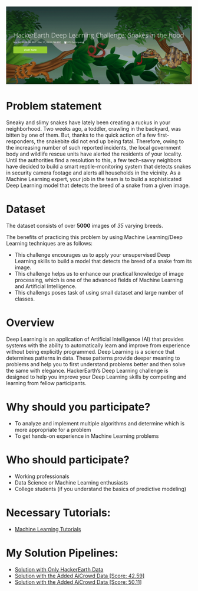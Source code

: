 ![](https://github.com/redwankarimsony/hackerearth-snake-in-the-hood/blob/main/snake%20cover.png)

# Problem statement
Sneaky and slimy snakes have lately been creating a ruckus in your neighborhood. Two weeks ago, a toddler, crawling in the backyard, was bitten by one of them. But, thanks to the quick action of a few first-responders, the snakebite did not end up being fatal. Therefore, owing to the increasing number of such reported incidents, the local government body and wildlife rescue units have alerted the residents of your locality.
Until the authorities find a resolution to this, a few tech-savvy neighbors have decided to build a smart reptile-monitoring system that detects snakes in security camera footage and alerts all households in the vicinity. As a Machine Learning expert, your job in the team is to build a sophisticated Deep Learning model that detects the breed of a snake from a given image.

# Dataset
The dataset consists of over **5000** images of *35* varying breeds.

The benefits of practicing this problem by using Machine Learning/Deep Learning techniques are as follows:
* This challenge encourages us to apply your unsupervised Deep Learning skills to build a model that detects the breed of a snake from its image.
* This challenge helps us to enhance our practical knowledge of image processing, which is one of the advanced fields of Machine Learning and Artificial Intelligence.
* This challengs poses task of using small dataset and large number of classes. 


# Overview
Deep Learning is an application of Artificial Intelligence (AI) that provides systems with the ability to automatically learn and improve from experience without being explicitly programmed. Deep Learning is a science that determines patterns in data. These patterns provide deeper meaning to problems and help you to first understand problems better and then solve the same with elegance. HackerEarth’s Deep Learning challenge is designed to help you improve your Deep Learning skills by competing and learning from fellow participants.

# Why should you participate?
* To analyze and implement multiple algorithms and determine which is more appropriate for a problem
* To get hands-on experience in Machine Learning problems

# Who should participate?
* Working professionals
* Data Science or Machine Learning enthusiasts
* College students (if you understand the basics of predictive modeling)

# Necessary Tutorials: 
* [Machine Learning Tutorials](https://www.hackerearth.com/practice/machine-learning/machine-learning-algorithms/beginners-guide-regression-analysis-plot-interpretations/tutorial/)


# My Solution Pipelines: 
* [Solution with Only HackerEarth Data](https://nbviewer.jupyter.org/github/redwankarimsony/hackerearth-snake-in-the-hood/blob/main/notebooks/Snake_Detection.ipynb)
* [Solution with the Added AiCrowd Data \[Score: 42.59\]](https://nbviewer.jupyter.org/github/redwankarimsony/hackerearth-snake-in-the-hood/blob/main/notebooks/Snake_Detection_%5BAi_Crowd_Data_Score_42_59%5D.ipynb)
* [Solution with the Added AiCrowd Data \[Score: 50.11\]](https://nbviewer.jupyter.org/github/redwankarimsony/hackerearth-snake-in-the-hood/blob/main/notebooks/Snake_Detection_%5BAi_Crowd_Data_Score_50_11%5D.ipynb)


